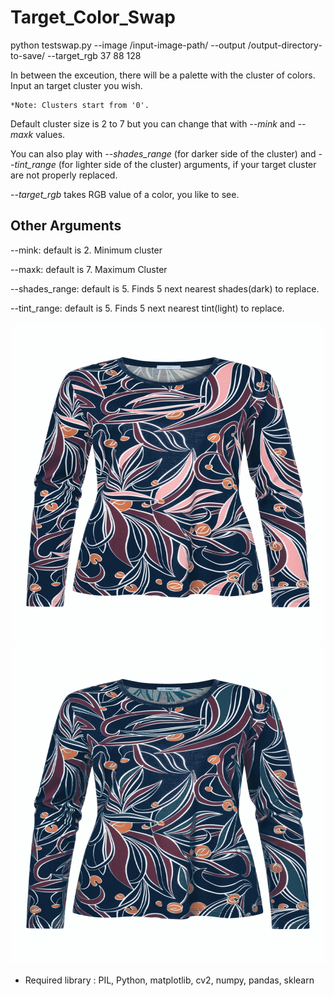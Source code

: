 # Target_Color_Swap

python testswap.py --image /input-image-path/ --output /output-directory-to-save/ --target_rgb 37 88 128

In between the exceution, there will be a palette with the cluster of colors. Input an target cluster you wish. 
    
    *Note: Clusters start from '0'.

Default cluster size is 2 to 7 but you can change that with *--mink* and *--maxk* values.

You can also play with *--shades_range* (for darker side of the cluster) and *--tint_range* (for lighter side of the cluster) arguments, if your target cluster are not properly replaced.

*--target_rgb* takes RGB value of a color, you like to see.
 

## Other Arguments
   
   --mink: default is 2. Minimum cluster
   
   --maxk: default is 7. Maximum Cluster
   
   --shades_range: default is 5. Finds 5 next nearest shades(dark) to replace.
   
   --tint_range: default is 5. Finds 5 next nearest tint(light) to replace.
    
<p float="left">
    <img src="3a.jpg" title="Source Image"  width="512" height="512">
    <img src="result.jpg" title="Target Image" width="512" height="512">
</p>

  - Required library : PIL, Python, matplotlib, cv2, numpy, pandas, sklearn

